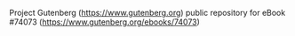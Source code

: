 Project Gutenberg (https://www.gutenberg.org) public repository for eBook #74073 (https://www.gutenberg.org/ebooks/74073)
